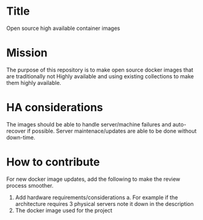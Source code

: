 # Title
Open source high available container images


# Mission
The purpose of this repository is to make open source docker images that are traditionally not Highly available and using existing collections to make them highly available. 

# HA considerations 
The images should be able to handle server/machine failures and auto-recover if possible. Server maintenace/updates are able to be done without down-time. 

# How to contribute
For new docker image updates, add the following to make the review process smoother. 
1. Add hardware requirements/considerations
  a. For example if the architecture requires 3 physical servers note it down in the description
2. The docker image used for the project
